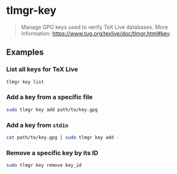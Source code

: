 # tlmgr-key

> Manage GPG keys used to verify TeX Live databases. More information: <https://www.tug.org/texlive/doc/tlmgr.html#key>.

## Examples

### List all keys for TeX Live

```bash
tlmgr key list
```

### Add a key from a specific file

```bash
sudo tlmgr key add path/to/key.gpg
```

### Add a key from `stdin`

```bash
cat path/to/key.gpg | sudo tlmgr key add -
```

### Remove a specific key by its ID

```bash
sudo tlmgr key remove key_id
```
